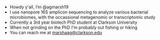 - Howdy y'all, I’m @agmarsh19
- I use nanopore 16S amplicon sequencing to analyze various bacterial microbiomes, with the occassional metagenomic or transcriptomic study
- Currently a 3rd year biotech PhD student at Clarkson University 
- When not grinding on the PhD I'm probably out fishing or hiking 
- You can reach me at marshaag@clarkson.edu

<!---
agmarsh19/agmarsh19 is a ✨ special ✨ repository because its `README.md` (this file) appears on your GitHub profile.
You can click the Preview link to take a look at your changes.
--->
